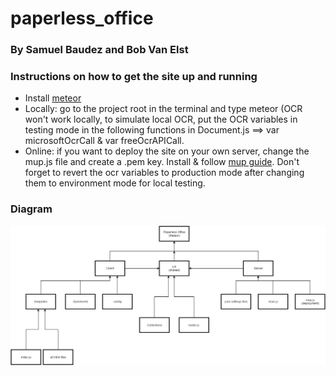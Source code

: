 # paperless_office

### By Samuel Baudez and Bob Van Elst

### Instructions on how to get the site up and running
* Install [meteor](https://www.meteor.com/)
* Locally: go to the project root in the terminal and type meteor (OCR won't work locally, to simulate local OCR, put the OCR variables in testing mode in the following functions in Document.js ==> var microsoftOcrCall & var freeOcrAPICall.
* Online: if you want to deploy the site on your own server, change the mup.js file and create a .pem key. Install & follow [mup guide](https://github.com/kadirahq/meteor-up#accessing-the-database). Don't forget to revert the ocr variables to production mode after changing them to environment mode for local testing.


### Diagram
![diagram](/images/paperless_office_diagram.png)
